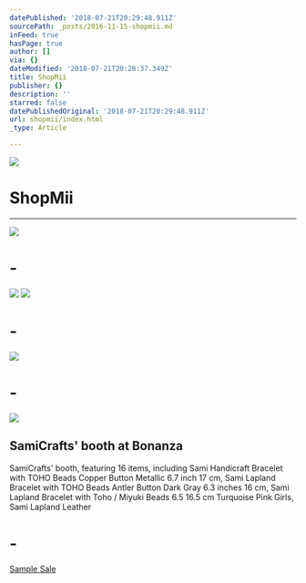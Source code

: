 ```yaml
---
datePublished: '2018-07-21T20:29:48.911Z'
sourcePath: _posts/2016-11-15-shopmii.md
inFeed: true
hasPage: true
author: []
via: {}
dateModified: '2018-07-21T20:28:37.349Z'
title: ShopMii
publisher: {}
description: ''
starred: false
datePublishedOriginal: '2018-07-21T20:29:48.911Z'
url: shopmii/index.html
_type: Article

---
```

![](https://the-grid-user-content.s3-us-west-2.amazonaws.com/0c38ab8d-f803-46e7-9523-fef336f6b52e.jpg)

# ShopMii

---

![](https://the-grid-user-content.s3-us-west-2.amazonaws.com/8c0ec5cb-7002-4a69-85bf-50aa88fd86f2.jpg)

# -
![](https://the-grid-user-content.s3-us-west-2.amazonaws.com/f00f24fd-1c6b-455e-b19d-2aa83675bef7.png)
![](https://the-grid-user-content.s3-us-west-2.amazonaws.com/aa044ebc-1fb8-48b8-a815-6f65379915c2.png)

# -
![](https://the-grid-user-content.s3-us-west-2.amazonaws.com/f5d4c405-493a-4507-93a6-89d0f87127fa.png)

# -

<article style=""><img src="https://imgflo.herokuapp.com/graph/2b2431f8e7ba7b0/31ffaf9f9db893a59742d6acaee3efc6/noop.jpg?input=https%3A%2F%2Fimages.bonanzastatic.com%2Fafu%2Fimages%2Ff102%2F9bc8%2Fed9f_6314884102%2Fimg_6314884102_1531599707.jpg" /><h1>SamiCrafts' booth at Bonanza</h1><p>SamiCrafts' booth, featuring 16 items, including Sami Handicraft Bracelet with TOHO Beads Copper Button Metallic 6.7 inch 17 cm, Sami Lapland Bracelet with TOHO Beads Antler Button Dark Gray 6.3 inches 16 cm, Sami Lapland Bracelet with Toho / Miyuki Beads 6.5 16.5 cm Turquoise Pink Girls, Sami Lapland Leather</p></article>

# -
[Sample Sale][0]

[0]: https://www.bonanza.com/booths/SamiCrafts